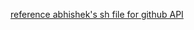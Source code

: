 [reference abhishek's sh file for github API](https://github.com/iam-veeramalla/shell-scripting-projects/blob/main/github-api/list-users.sh)
